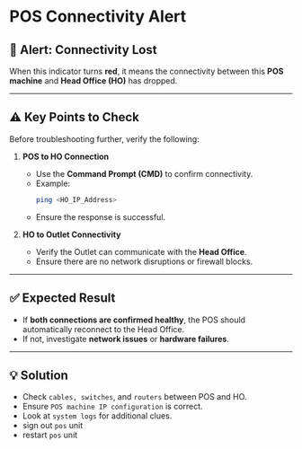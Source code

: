 # POS Connectivity Alert

## 🔴 Alert: Connectivity Lost
When this indicator turns **red**, it means the connectivity between this **POS machine** and **Head Office (HO)** has dropped.

---

## ⚠️ Key Points to Check

Before troubleshooting further, verify the following:

1. **POS to HO Connection**
   - Use the **Command Prompt (CMD)** to confirm connectivity.
   - Example:
     ```bash
     ping <HO_IP_Address>
     ```
   - Ensure the response is successful.

2. **HO to Outlet Connectivity**
   - Verify the Outlet can communicate with the **Head Office**.
   - Ensure there are no network disruptions or firewall blocks.

---

## ✅ Expected Result
- If **both connections are confirmed healthy**, the POS should automatically reconnect to the Head Office.
- If not, investigate **network issues** or **hardware failures**.


---
## 💡 Solution
- Check `cables, switches`, and `routers` between POS and HO.
- Ensure `POS machine IP configuration` is correct.
- Look at `system logs` for additional clues.
- sign out `pos` unit
- restart `pos` unit

